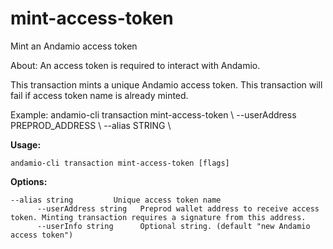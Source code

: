 # mint-access-token
Mint an Andamio access token


About:
An access token is required to interact with Andamio. 

This transaction mints a unique Andamio access token. This transaction will fail if access token name is already minted.

Example:
  andamio-cli transaction mint-access-token \ 
    --userAddress PREPROD_ADDRESS \ 
    --alias STRING \


  

**Usage:**
```
andamio-cli transaction mint-access-token [flags]

```



**Options:**
```
--alias string         Unique access token name
      --userAddress string   Preprod wallet address to receive access token. Minting transaction requires a signature from this address.
      --userInfo string      Optional string. (default "new Andamio access token")
```


